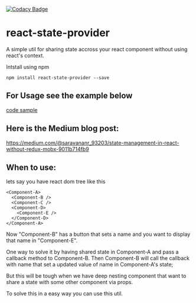 [![Codacy Badge](https://api.codacy.com/project/badge/Grade/86000ad0736648dfb9aee88c2aa9ae1f)](https://www.codacy.com/app/saravanan10393/react-state-provider?utm_source=github.com&amp;utm_medium=referral&amp;utm_content=saravanan10393/react-state-provider&amp;utm_campaign=Badge_Grade)

# react-state-provider
A simple util for sharing state accross your react component without using react's context.

Intstall using npm

`npm install react-state-provider --save`

## For Usage see the example below
[code sample](https://codesandbox.io/s/2z7or6vvx0)

## Here is the Medium blog post:
https://medium.com/@saravananr_93203/state-management-in-react-without-redux-mobx-9011b714fb9

## When to use: 

lets say you have react dom tree like this

```
<Component-A>
  <Component-B />
  <Component-C />
  <Component-D>
    <Component-E />
  </Component-D>
</Component-A>
```

Now "Component-B" has a button that sets a name and you want to display that name in "Component-E".

One way to solve it by having shared state in Component-A and pass a callback method to Component-B. Then Component-B will call the callback with name that set a updated value of name in Component-A's state;

But this will be tough when we have deep nesting component that want to share a state with some other component via props. 

To solve this in a easy way you can use this util.
